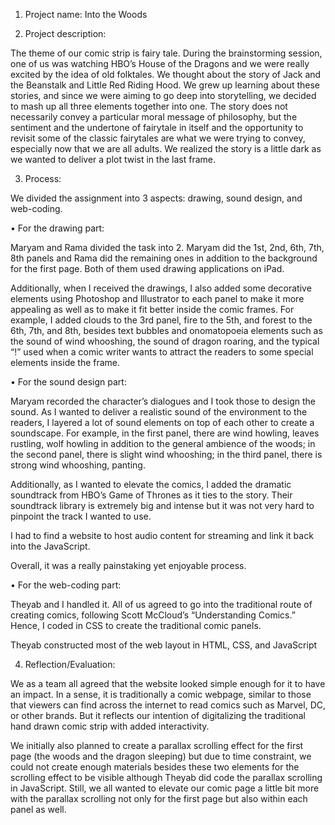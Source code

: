 1. Project name: Into the Woods

2. Project description:

The theme of our comic strip is fairy tale. During the brainstorming session, one of us was watching HBO’s House of the Dragons and we were really excited by the idea of old folktales. We thought about the story of Jack and the Beanstalk and Little Red Riding Hood. We grew up learning about these stories, and since we were aiming to go deep into storytelling, we decided to mash up all three elements together into one. The story does not necessarily convey a particular moral message of philosophy, but the sentiment and the undertone of fairytale in itself and the opportunity to revisit some of the classic fairytales are what we were trying to convey, especially now that we are all adults. We realized the story is a little dark as we wanted to deliver a plot twist in the last frame.

3. Process:

We divided the assignment into 3 aspects: drawing, sound design, and web-coding. 

•	For the drawing part: 

Maryam and Rama divided the task into 2. Maryam did the 1st, 2nd, 6th, 7th, 8th panels and Rama did the remaining ones in addition to the background for the first page. Both of them used drawing applications on iPad.

Additionally, when I received the drawings, I also added some decorative elements using Photoshop and Illustrator to each panel to make it more appealing as well as to make it fit better inside the comic frames. For example, I added clouds to the 3rd panel, fire to the 5th, and forest to the 6th, 7th, and 8th, besides text bubbles and onomatopoeia elements such as the sound of wind whooshing, the sound of dragon roaring, and the typical “!” used when a comic writer wants to attract the readers to some special elements inside the frame.  

•	For the sound design part:

Maryam recorded the character’s dialogues and I took those to design the sound. As I wanted to deliver a realistic sound of the environment to the readers, I layered a lot of sound elements on top of each other to create a soundscape. For example, in the first panel, there are wind howling, leaves rustling, wolf howling in addition to the general ambience of the woods; in the second panel, there is slight wind whooshing; in the third panel, there is strong wind whooshing, panting. 

Additionally, as I wanted to elevate the comics, I added the dramatic soundtrack from HBO’s Game of Thrones as it ties to the story. Their soundtrack library is extremely big and intense but it was not very hard to pinpoint the track I wanted to use.

I had to find a website to host audio content for streaming and link it back into the JavaScript.

Overall, it was a really painstaking yet enjoyable process.

•	For the web-coding part:

Theyab and I handled it. All of us agreed to go into the traditional route of creating comics, following Scott McCloud’s “Understanding Comics.” Hence, I coded in CSS to create the traditional comic panels. 

Theyab constructed most of the web layout in HTML, CSS, and JavaScript

4. Reflection/Evaluation: 

We as a team all agreed that the website looked simple enough for it to have an impact. In a sense, it is traditionally a comic webpage, similar to those that viewers can find across the internet to read comics such as Marvel, DC, or other brands. But it reflects our intention of digitalizing the traditional hand drawn comic strip with added interactivity.

We initially also planned to create a parallax scrolling effect for the first page (the woods and the dragon sleeping) but due to time constraint, we could not create enough materials besides these two elements for the scrolling effect to be visible although Theyab did code the parallax scrolling in JavaScript. Still, we all wanted to elevate our comic page a little bit more with the parallax scrolling not only for the first page but also within each panel as well.







